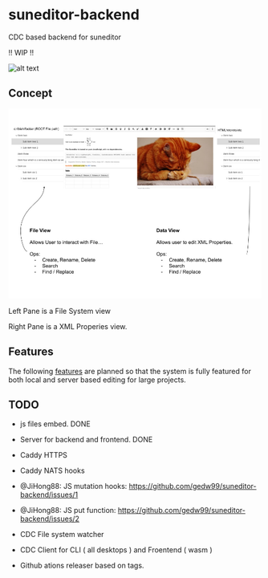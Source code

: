 # suneditor-backend

CDC based backend for suneditor


!! WIP !!

![alt text](https://github.githubassets.com/images/icons/emoji/unicode/1f6a7.png)

## Concept

![alt text](https://raw.githubusercontent.com/gedw99/suneditor-backend/main/concept-01.jpg)


Left Pane is a File System view

Right Pane is a XML Properies view.

## Features

The following [features](features.md) are planned so that the system is fully featured for both local and server based editing for large projects.



## TODO

- js files embed. DONE

- Server for backend and frontend. DONE

- Caddy HTTPS

- Caddy NATS hooks

- @JiHong88: JS mutation hooks: https://github.com/gedw99/suneditor-backend/issues/1

- @JiHong88: JS put function: https://github.com/gedw99/suneditor-backend/issues/2

- CDC File system watcher
- CDC Client for CLI ( all desktops ) and Froentend ( wasm )
- Github ations releaser based on tags.
